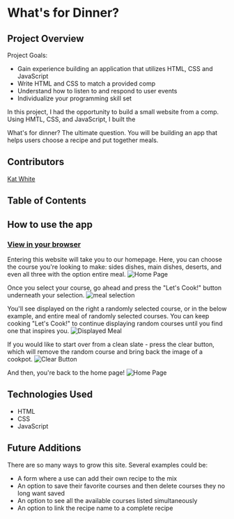 # What's for Dinner?

## Project Overview
Project Goals:
- Gain experience building an application that utilizes HTML, CSS and JavaScript
- Write HTML and CSS to match a provided comp
- Understand how to listen to and respond to user events
- Individualize your programming skill set

In this project, I had the opportunity to build a small website from a comp. Using HMTL,
CSS, and JavaScript, I built the

What's for dinner? The ultimate question. You will be building an app that helps users choose a recipe and put together meals.

## Contributors
[Kat White](https://github.com/k-atwhite)

## Table of Contents


## How to use the app
### [View in your browser](https://k-atwhite.github.io/whats-for-dinner/)

Entering this website will take you to our homepage. Here, you can choose the course you're looking to make: sides dishes, main dishes, deserts, and even all three with the option entire meal.
![Home Page](https://user-images.githubusercontent.com/49215782/114321464-1cb26980-9ad8-11eb-9f64-0997873f1d95.png)


Once you select your course, go ahead and press the "Let's Cook!" button underneath your selection.
![meal selection](https://user-images.githubusercontent.com/49215782/114321471-20de8700-9ad8-11eb-9cfa-ce2c4eb60b81.png)

You'll see displayed on the right a randomly selected course, or in the below example, and entire meal of randomly selected courses. You can keep cooking "Let's Cook!" to continue displaying random courses until you find one that inspires you.
![Displayed Meal](https://user-images.githubusercontent.com/49215782/114321472-21771d80-9ad8-11eb-8899-d33c8b89a21c.png)

If you would like to start over from a clean slate - press the clear button, which will remove the random course and bring back the image of a cookpot.
![Clear Button](https://user-images.githubusercontent.com/49215782/114321469-2045f080-9ad8-11eb-8af6-436109809f3f.png)

And then, you're back to the home page!
![Home Page](https://user-images.githubusercontent.com/49215782/114321464-1cb26980-9ad8-11eb-9f64-0997873f1d95.png)


## Technologies Used
* HTML
* CSS
* JavaScript


## Future Additions
There are so many ways to grow this site. Several examples could be:
* A form where a use can add their own recipe to the mix
* An option to save their favorite courses and then delete courses they no long want saved
* An option to see all the available courses listed simultaneously
* An option to link the recipe name to a complete recipe
